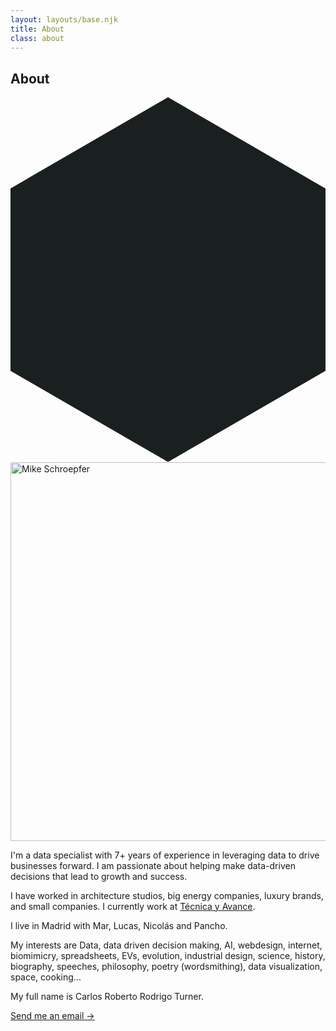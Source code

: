 ```yaml
---
layout: layouts/base.njk
title: About
class: about
---
```


## About

<svg class="hexagon" viewBox="0 0 360 416.84">
                  <defs id="defs4"><style id="style2">.cls-1{fill:#1a1f1f;}</style></defs>
                  <polygon class="cls-1" points="0 104.21 0 312.63 180 416.84 360 312.63 360 104.21 180 0 0 104.21" id="polygon6"></polygon>
                </svg>
                <img width="549" height="606" src="/img/logo.png" class="mask-Hexagon" alt="Mike Schroepfer" decoding="async">

<div class="hexagon"></div>
                

I'm a data specialist with 7+ years of experience in leveraging data to drive businesses forward. I am passionate about helping make data-driven decisions that lead to growth and success. 

I have worked in architecture studios, big energy companies, luxury brands, and small companies. I currently work at <a href="http://tecnicayavance.com">Técnica y Avance</a>.

I live in Madrid with Mar, Lucas, Nicolás and Pancho.

My interests are Data, data driven decision making, AI, webdesign, internet, biomimicry, spreadsheets, EVs, evolution, industrial design, science, history, biography, speeches, philosophy, poetry (wordsmithing), data visualization, space, cooking...  

My full name is Carlos Roberto Rodrigo Turner.

<a class="cta" href="mailto:rodrigoturner.carlos@gmail.com">Send me an email -></a>
